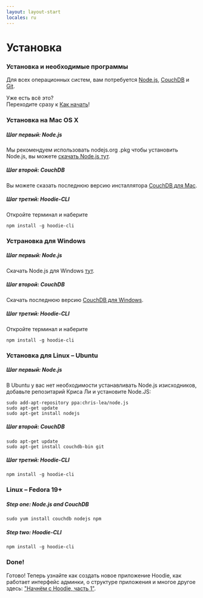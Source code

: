 ```yaml
---
layout: layout-start
locales: ru
---
```


# Установка


### Установка и необходимые программы
Для всех операционных систем, вам потребуется <a href="http://nodejs.org/" target="_blank">Node.js</a>, <a href="http://couchdb.apache.org/" target="_blank">CouchDB</a> и <a href="http://git-scm.com/" target="_blank">Git</a>.

Уже есть всё это?<br />
Переходите сразу к <a href="../start/getting-started/getting-started-1.html">Как начать</a>!


### Установка на Mac OS X
##### Шаг первый: Node.js
Мы рекомендуем использовать nodejs.org .pkg чтобы установить Node.js, вы можете <a href="http://nodejs.org/download/" target="_blank">скачать Node.js тут</a>. 
##### Шаг второй: CouchDB
Вы можете сказать последнюю версию инсталлятора <a href="http://couchdb.apache.org/#download" target="_blank">CouchDB для Mac</a>.
##### Шаг третий: Hoodie-CLI
Откройте терминал и наберите
<pre><code>npm install -g hoodie-cli</code></pre>



### Устрановка для Windows
##### Шаг первый: Node.js
Скачать Node.js для Windows <a href="http://nodejs.org/download/" target="_blank">тут</a>. 
##### Шаг второй: CouchDB
Скачать последнюю версию <a href="http://couchdb.apache.org/#download" target="_blank">CouchDB для Windows</a>.
##### Шаг третий: Hoodie-CLI
Откройте терминал и наберите
<pre><code>npm install -g hoodie-cli</code></pre>


### Установка для Linux – Ubuntu
##### Шаг первый: Node.js
В Ubuntu у вас нет необходимости устанавливать Node.js изисходников, добавьте репозитарий Криса Ли и установите Node.JS:

<pre><code>sudo add-apt-repository ppa:chris-lea/node.js
sudo apt-get update
sudo apt-get install nodejs
</code></pre>

##### Шаг второй: CouchDB

<pre><code>sudo apt-get update
sudo apt-get install couchdb-bin git
</code></pre>

##### Шаг третий: Hoodie-CLI
<pre><code>npm install -g hoodie-cli</code></pre>


### Linux – Fedora 19+
##### Step one: Node.js and CouchDB  

<pre><code>sudo yum install couchdb nodejs npm
</code></pre>

##### Step two: Hoodie-CLI
<pre><code>npm install -g hoodie-cli
</code></pre>

### Done!
Готово! Теперь узнайте как создать новое приложение Hoodie, как работает интерфейс админки, о структуре приложения и многое другое здесь: <a href="../start/getting-started/getting-started-1.html">"Начнём с Hoodie, часть 1"</a>.
